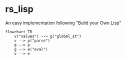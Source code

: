 # rs_lisp

An easy implementation following "Build your Own Lisp"

```mermaid
flowchart TB
    v("values") --> g("global_st")
    v --> p("parse")
    g --> p
    g --> e("eval")
    v --> e
```

